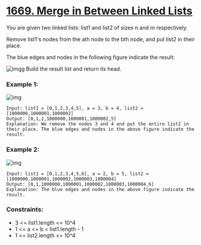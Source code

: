 # [1669. Merge in Between Linked Lists](https://leetcode.com/problems/merge-in-between-linked-lists/description/)

You are given two linked lists: list1 and list2 of sizes n and m respectively.

Remove list1's nodes from the ath node to the bth node, and put list2 in their place.

The blue edges and nodes in the following figure indicate the result:

![imgg](https://assets.leetcode.com/uploads/2020/11/05/fig1.png)
Build the result list and return its head.

 

### Example 1:
![img](https://assets.leetcode.com/uploads/2020/11/05/merge_linked_list_ex1.png)
```text
Input: list1 = [0,1,2,3,4,5], a = 3, b = 4, list2 = [1000000,1000001,1000002]
Output: [0,1,2,1000000,1000001,1000002,5]
Explanation: We remove the nodes 3 and 4 and put the entire list2 in their place. The blue edges and nodes in the above figure indicate the result.
```
### Example 2:
![img](https://assets.leetcode.com/uploads/2020/11/05/merge_linked_list_ex2.png)
```text
Input: list1 = [0,1,2,3,4,5,6], a = 2, b = 5, list2 = [1000000,1000001,1000002,1000003,1000004]
Output: [0,1,1000000,1000001,1000002,1000003,1000004,6]
Explanation: The blue edges and nodes in the above figure indicate the result.
```
 

### Constraints:

* 3 <= list1.length <= 10^4
* 1 <= a <= b < list1.length - 1
* 1 <= list2.length <= 10^4
